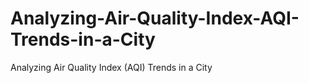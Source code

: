 # Analyzing-Air-Quality-Index-AQI-Trends-in-a-City
Analyzing Air Quality Index (AQI) Trends in a City
